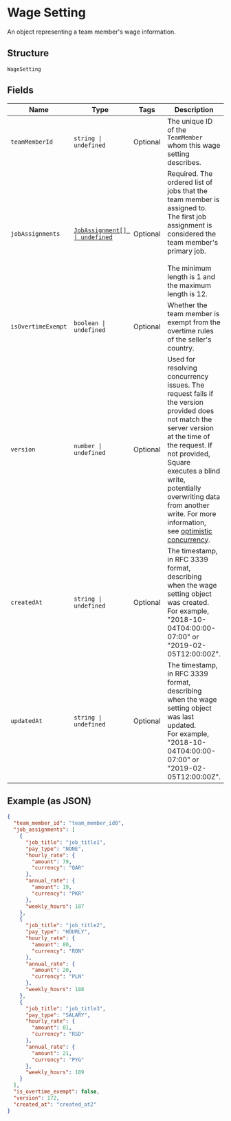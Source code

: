 
# Wage Setting

An object representing a team member's wage information.

## Structure

`WageSetting`

## Fields

| Name | Type | Tags | Description |
|  --- | --- | --- | --- |
| `teamMemberId` | `string \| undefined` | Optional | The unique ID of the `TeamMember` whom this wage setting describes. |
| `jobAssignments` | [`JobAssignment[] \| undefined`](/doc/models/job-assignment.md) | Optional | Required. The ordered list of jobs that the team member is assigned to.<br>The first job assignment is considered the team member's primary job.<br><br>The minimum length is 1 and the maximum length is 12. |
| `isOvertimeExempt` | `boolean \| undefined` | Optional | Whether the team member is exempt from the overtime rules of the seller's country. |
| `version` | `number \| undefined` | Optional | Used for resolving concurrency issues. The request fails if the version<br>provided does not match the server version at the time of the request. If not provided,<br>Square executes a blind write, potentially overwriting data from another write. For more information,<br>see [optimistic concurrency](https://developer.squareup.com/docs/working-with-apis/optimistic-concurrency). |
| `createdAt` | `string \| undefined` | Optional | The timestamp, in RFC 3339 format, describing when the wage setting object was created.<br>For example, "2018-10-04T04:00:00-07:00" or "2019-02-05T12:00:00Z". |
| `updatedAt` | `string \| undefined` | Optional | The timestamp, in RFC 3339 format, describing when the wage setting object was last updated.<br>For example, "2018-10-04T04:00:00-07:00" or "2019-02-05T12:00:00Z". |

## Example (as JSON)

```json
{
  "team_member_id": "team_member_id0",
  "job_assignments": [
    {
      "job_title": "job_title1",
      "pay_type": "NONE",
      "hourly_rate": {
        "amount": 79,
        "currency": "QAR"
      },
      "annual_rate": {
        "amount": 19,
        "currency": "PKR"
      },
      "weekly_hours": 187
    },
    {
      "job_title": "job_title2",
      "pay_type": "HOURLY",
      "hourly_rate": {
        "amount": 80,
        "currency": "RON"
      },
      "annual_rate": {
        "amount": 20,
        "currency": "PLN"
      },
      "weekly_hours": 188
    },
    {
      "job_title": "job_title3",
      "pay_type": "SALARY",
      "hourly_rate": {
        "amount": 81,
        "currency": "RSD"
      },
      "annual_rate": {
        "amount": 21,
        "currency": "PYG"
      },
      "weekly_hours": 189
    }
  ],
  "is_overtime_exempt": false,
  "version": 172,
  "created_at": "created_at2"
}
```

